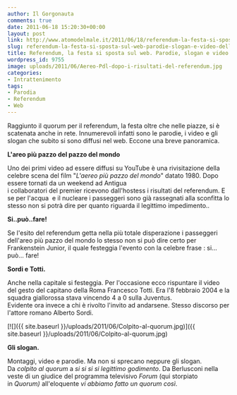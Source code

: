 ```yaml
---
author: Il Gorgonauta
comments: true
date: 2011-06-18 15:20:30+00:00
layout: post
link: http://www.atomodelmale.it/2011/06/18/referendum-la-festa-si-sposta-sul-web-parodie-slogan-e-video-della-rete/
slug: referendum-la-festa-si-sposta-sul-web-parodie-slogan-e-video-della-rete
title: Referendum, la festa si sposta sul web. Parodie, slogan e video della rete.
wordpress_id: 9755
image: uploads/2011/06/Aereo-Pdl-dopo-i-risultati-del-referendum.jpg
categories:
- Intrattenimento
tags:
- Parodia
- Referendum
- Web
---
```



Raggiunto il quorum per il referendum, la festa oltre che nelle piazze, si è scatenata anche in rete. Innumerevoli infatti sono le parodie, i video e gli slogan che subito si sono diffusi nel web. Eccone una breve panoramica.

**L'areo più pazzo del pazzo del mondo**

Uno dei primi video ad essere diffusi su YouTube è una rivisitazione della celebre scena del film "_L'aereo più pazzo del mondo_" datato 1980. Dopo essere tornati da un weekend ad Antigua i collaboratori del premier ricevono dall'hostess i risultati del referendum. E se per l'acqua  e il nucleare i passeggeri sono già rassegnati alla sconfitta lo stesso non si potrà dire per quanto riguarda il legittimo impedimento..

**Si..può..fare!**

Se l'esito del referendum getta nella più totale disperazione i passeggeri dell'areo più pazzo del mondo lo stesso non si può dire certo per Frankenstein Junior, il quale festeggia l'evento con la celebre frase : si... può... fare!

**Sordi e Totti.**

Anche nella capitale si festeggia. Per l'occasione ecco rispuntare il video del gesto del capitano della Roma Francesco Totti. Era l'8 febbraio 2004 e la squadra giallorossa stava vincendo 4 a 0 sulla Juventus. Evidente ora invece a chi è rivolto l'invito ad andarsene. Stesso discorso per l'attore romano Alberto Sordi.

[![]({{ site.baseurl }}/uploads/2011/06/Colpito-al-quorum.jpg)]({{ site.baseurl }}/uploads/2011/06/Colpito-al-quorum.jpg)

**Gli slogan.**

Montaggi, video e parodie. Ma non si sprecano neppure gli slogan. Da _colpito al quorum_ a _si si si si legittimo godimento_. Da Berlusconi nella veste di un giudice del programma televisivo _Forum_ (qui storpiato in _Quorum)_ all'eloquente _vi abbiamo fatto un quorum così_.
